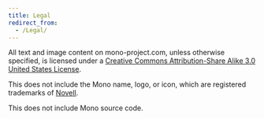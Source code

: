 ```yaml
---
title: Legal
redirect_from:
  - /Legal/
---
```


All text and image content on mono-project.com, unless otherwise specified, is licensed under a [Creative Commons Attribution-Share Alike 3.0 United States License](http://creativecommons.org/licenses/by-sa/3.0/us/).

This does not include the Mono name, logo, or icon, which are registered trademarks of [Novell](http://www.novell.com/linux).

This does not include Mono source code.
